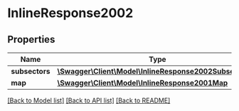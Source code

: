 # InlineResponse2002

## Properties
Name | Type | Description | Notes
------------ | ------------- | ------------- | -------------
**subsectors** | [**\Swagger\Client\Model\InlineResponse2002Subsectors[]**](InlineResponse2002Subsectors.md) |  | [optional] 
**map** | [**\Swagger\Client\Model\InlineResponse2001Map**](InlineResponse2001Map.md) |  | [optional] 

[[Back to Model list]](../README.md#documentation-for-models) [[Back to API list]](../README.md#documentation-for-api-endpoints) [[Back to README]](../README.md)


